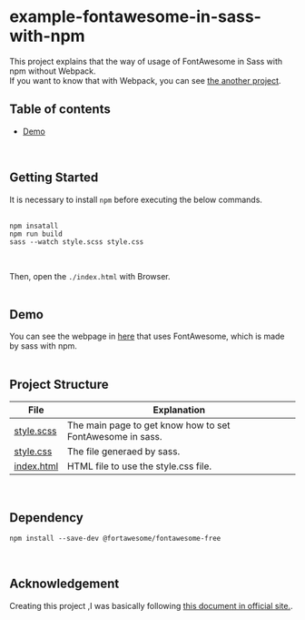 # example-fontawesome-in-sass-with-npm
This project explains that the way of usage of FontAwesome in Sass with npm without Webpack.  
If you want to know that with Webpack, you can see [the another project](https://github.com/fukugit/example-fontawesome-in-sass-with-webpack).
<br/>

<!-- START doctoc generated TOC please keep comment here to allow auto update -->
<!-- DON'T EDIT THIS SECTION, INSTEAD RE-RUN doctoc TO UPDATE -->
## Table of contents

- [Demo](#demo)

<!-- END doctoc generated TOC please keep comment here to allow auto update -->

<br/>


## Getting Started
It is necessary to install ```npm``` before executing the below commands.  
<br/>

```
npm insatall
npm run build
sass --watch style.scss style.css
```

<br/>

Then, open the ```./index.html``` with Browser.  
<br/>

## Demo
You can see the webpage in [here](https://fukugit.github.io/example-fontawesome-in-sass-with-npm/) that uses FontAwesome, which is made by sass with npm.  
<br/>


## Project Structure
| File                       | Explanation                                               |
| -------------------------- | --------------------------------------------------------- |
| [style.scss](./style.scss) | The main page to get know how to set FontAwesome in sass. |
| [style.css](./style.css)   | The file generaed by sass.                                |
| [index.html](./index.html) | HTML file to use the style.css file.                      |

<br/>

## Dependency 

```
npm install --save-dev @fortawesome/fontawesome-free
```
<br/>

## Acknowledgement
Creating this project ,I was basically following [this document in official site.](https://fontawesome.com/v5.0/how-to-use/on-the-web/using-with/sass).  

<br/>




